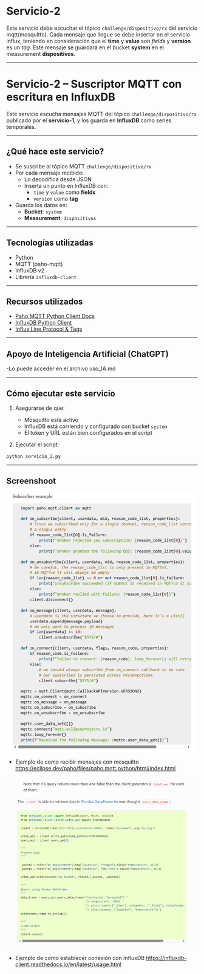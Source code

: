 # Servicio-2

Este servicio debe escuchar el tópico `challenge/dispositivo/rx` del servicio mqtt(mosquitto).
Cada mensaje que llegue se debe insertar en el servicio influx, teniendo en consideración que el **time** y **value** son *fields* y **version** es un *tag*.
Este mensaje se guardará en el bucket **system** en el measurement **dispositivos**.

------------------------------------------------------------------------------------------------------------------------------------------------------------------------------------

# Servicio-2 – Suscriptor MQTT con escritura en InfluxDB

Este servicio escucha mensajes MQTT del tópico `challenge/dispositivo/rx` publicado por el **servicio-1**, y los guarda en **InfluxDB** como series temporales.

---

## ¿Qué hace este servicio?
- Se suscribe al tópico MQTT `challenge/dispositivo/rx`
- Por cada mensaje recibido:
  - Lo decodifica desde JSON
  - Inserta un punto en InfluxDB con:
    - `time` y `value` como **fields**
    - `version` como **tag**
- Guarda los datos en:
  - **Bucket**: `system`
  - **Measurement**: `dispositivos`

---

## Tecnologías utilizadas
- Python
- MQTT (paho-mqtt)
- InfluxDB v2
- Librería `influxdb-client`

---

## Recursos utilizados
- [Paho MQTT Python Client Docs](https://eclipse.dev/paho/files/paho.mqtt.python/html/index.html)
- [InfluxDB Python Client](https://influxdb-client.readthedocs.io/en/latest/)
- [Influx Line Protocol & Tags](https://docs.influxdata.com/influxdb/v2.7/reference/syntax/line-protocol/)

---

## Apoyo de Inteligencia Artificial (ChatGPT)
-Lo puede acceder en el archivo uso_IA.md

---


## Cómo ejecutar este servicio

1. Asegurarse de que:
   - Mosquitto está activo
   - InfluxDB está corriendo y configurado con bucket `system`
   - El token y URL están bien configurados en el script

2. Ejecutar el script:

```bash
python servicio_2.py
```

---



## Screenshoot
![recibir_mensajes_mosquitto](images/image.png)

- Ejemplo de como recibir mensajes con mosquitto
https://eclipse.dev/paho/files/paho.mqtt.python/html/index.html

![conexion_influxDB](images/image-1.png)

- Ejemplo de como establecer conexión con InfluxDB
https://influxdb-client.readthedocs.io/en/latest/usage.html